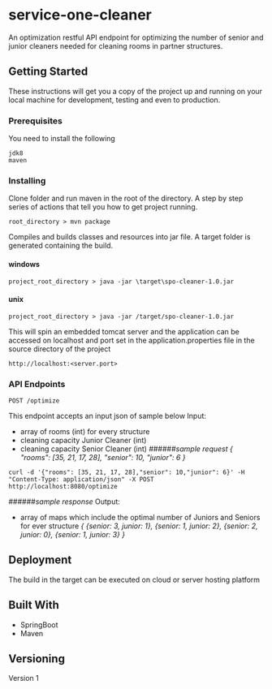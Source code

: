 # service-one-cleaner
An optimization restful API endpoint for optimizing the
number of senior and junior cleaners needed for cleaning 
rooms in partner structures.
## Getting Started

These instructions will get you a copy of the project up and running
on your local machine for development, testing and even to production.

### Prerequisites
You need to install the following
```
jdk8
maven
```

### Installing
Clone folder and run maven in the root of the directory. A step by step
series of actions that tell you how to get project running.

```
root_directory > mvn package
```
Compiles and builds classes and resources into jar file. A target folder 
is generated containing the build.
#### windows
```
project_root_directory > java -jar \target\spo-cleaner-1.0.jar
```
#### unix 
```
project_root_directory > java -jar /target/spo-cleaner-1.0.jar
```

This will spin an embedded tomcat server and the application
can be accessed on localhost and port set in the application.properties
file in the source directory of the project
```
http://localhost:<server.port>
```

### API Endpoints
```
POST /optimize
```
This endpoint accepts an input json of sample below
Input:
- array of rooms (int) for every structure
- cleaning capacity Junior Cleaner (int)
- cleaning capacity Senior Cleaner (int)
######*sample request*
*{
  "rooms": [35, 21, 17, 28],
  "senior": 10,
  "junior": 6
}*
```
curl -d '{"rooms": [35, 21, 17, 28],"senior": 10,"junior": 6}' -H "Content-Type: application/json" -X POST http://localhost:8080/optimize
```
######*sample response*
Output:
- array of maps which include the optimal number of Juniors and Seniors for ever
structure
*{
    {senior: 3, junior: 1}, 
    {senior: 1, junior: 2}, 
    {senior: 2, junior: 0}, 
    {senior: 1, junior: 3}
}*

## Deployment
The build in the target can be executed on cloud or server hosting platform

## Built With
- SpringBoot
- Maven

## Versioning
Version 1
